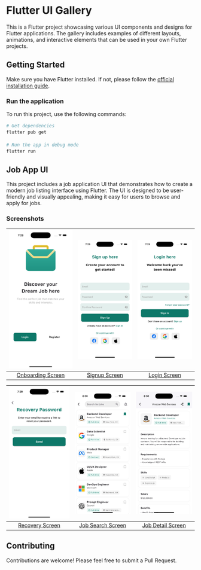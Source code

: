 # Flutter UI Gallery

This is a Flutter project showcasing various UI components and designs for Flutter applications. The gallery includes examples of different layouts, animations, and interactive elements that can be used in your own Flutter projects.

## Getting Started

Make sure you have Flutter installed. If not, please follow the [official installation guide](https://flutter.dev/docs/get-started/install).

### Run the application

To run this project, use the following commands:

```bash
# Get dependencies
flutter pub get

# Run the app in debug mode
flutter run
```

## Job App UI
This project includes a job application UI that demonstrates how to create a modern job listing interface using Flutter. The UI is designed to be user-friendly and visually appealing, making it easy for users to browse and apply for jobs.

### Screenshots

| ![Onboarding Screen](https://raw.githubusercontent.com/brinaldyalexis/flutter_ui_gallery/main/assets/jobs/job-onboarding.png) | ![Signup Screen](https://raw.githubusercontent.com/brinaldyalexis/flutter_ui_gallery/main/assets/jobs/job-signup.png) | ![Login Screen](https://raw.githubusercontent.com/brinaldyalexis/flutter_ui_gallery/main/assets/jobs/job-login.png) |
|:------------------------------:|:------------------------------:|:------------------------------:|
| [Onboarding Screen](https://github.com/brinaldyalexis/flutter_ui_gallery/blob/main/lib/views/jobs/onboarding_job_view.dart) | [Signup Screen](https://github.com/brinaldyalexis/flutter_ui_gallery/blob/main/lib/views/jobs/signup_job_view.dart) | [Login Screen](https://github.com/brinaldyalexis/flutter_ui_gallery/blob/main/lib/views/jobs/signin_job_view.dart) |

| ![Recovery Screen](https://raw.githubusercontent.com/brinaldyalexis/flutter_ui_gallery/main/assets/jobs/job-recovery.png) | ![Job Search Screen](https://raw.githubusercontent.com/brinaldyalexis/flutter_ui_gallery/main/assets/jobs/job-search.png) | ![Job Detail Screen](https://raw.githubusercontent.com/brinaldyalexis/flutter_ui_gallery/main/assets/jobs/job-view.png) |
|:------------------------------:|:------------------------------:|:------------------------------:|
| [Recovery Screen](https://github.com/brinaldyalexis/flutter_ui_gallery/blob/main/lib/views/jobs/job_recovery_password_view.dart) | [Job Search Screen](https://github.com/brinaldyalexis/flutter_ui_gallery/blob/main/lib/views/jobs/search_job_view.dart) | [Job Detail Screen](https://github.com/brinaldyalexis/flutter_ui_gallery/blob/main/lib/views/jobs/job_view.dart) |




## Contributing

Contributions are welcome! Please feel free to submit a Pull Request.
